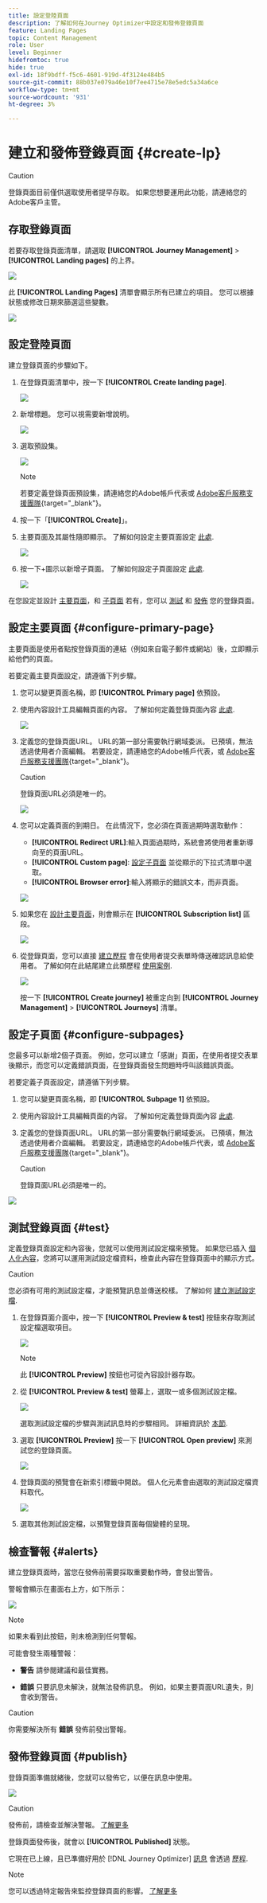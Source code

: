 ```yaml
---
title: 設定登陸頁面
description: 了解如何在Journey Optimizer中設定和發佈登錄頁面
feature: Landing Pages
topic: Content Management
role: User
level: Beginner
hidefromtoc: true
hide: true
exl-id: 18f9bdff-f5c6-4601-919d-4f3124e484b5
source-git-commit: 88b037e079a46e10f7ee4715e78e5edc5a34a6ce
workflow-type: tm+mt
source-wordcount: '931'
ht-degree: 3%

---
```


# 建立和發佈登錄頁面 {#create-lp}

>[!CAUTION]
>
>登錄頁面目前僅供選取使用者提早存取。 如果您想要運用此功能，請連絡您的Adobe客戶主管。

## 存取登錄頁面

若要存取登錄頁面清單，請選取 **[!UICONTROL Journey Management]** > **[!UICONTROL Landing pages]** 的上界。

![](../assets/lp_access-list.png)

此 **[!UICONTROL Landing Pages]** 清單會顯示所有已建立的項目。 您可以根據狀態或修改日期來篩選這些變數。

![](../assets/lp_access-list-filter.png)

## 設定登陸頁面

建立登錄頁面的步驟如下。

1. 在登錄頁面清單中，按一下 **[!UICONTROL Create landing page]**.

   ![](../assets/lp_create-lp.png)

1. 新增標題。 您可以視需要新增說明。

   ![](../assets/lp_create-lp-details.png)

1. 選取預設集。

   ![](../assets/lp_create-lp-presets.png)

   >[!NOTE]
   >
   >若要定義登錄頁面預設集，請連絡您的Adobe帳戶代表或 [Adobe客戶服務支援團隊](https://helpx.adobe.com/tw/enterprise/admin-guide.html/enterprise/using/support-for-experience-cloud.ug.html){target=&quot;_blank&quot;}。

1. 按一下「**[!UICONTROL Create]**」。

1. 主要頁面及其屬性隨即顯示。 了解如何設定主要頁面設定 [此處](#configure-primary-page).

   ![](../assets/lp_primary-page.png)

1. 按一下+圖示以新增子頁面。 了解如何設定子頁面設定 [此處](#configure-subpages).

   ![](../assets/lp_add-subpage.png)

在您設定並設計 [主要頁面](#configure-primary-page)，和 [子頁面](#configure-subpages) 若有，您可以 [測試](#test) 和 [發佈](#publish) 您的登錄頁面。

## 設定主要頁面 {#configure-primary-page}

主要頁面是使用者點按登錄頁面的連結（例如來自電子郵件或網站）後，立即顯示給他們的頁面。

若要定義主要頁面設定，請遵循下列步驟。

1. 您可以變更頁面名稱，即 **[!UICONTROL Primary page]** 依預設。

1. 使用內容設計工具編輯頁面的內容。 了解如何定義登錄頁面內容 [此處](design-lp.md).

   ![](../assets/lp_open-designer.png)

1. 定義您的登錄頁面URL。 URL的第一部分需要執行網域委派。 已預填，無法透過使用者介面編輯。 若要設定，請連絡您的Adobe帳戶代表，或 [Adobe客戶服務支援團隊](https://helpx.adobe.com/enterprise/admin-guide.html/enterprise/using/support-for-experience-cloud.ug.html){target=&quot;_blank&quot;}。

   >[!CAUTION]
   >
   >登錄頁面URL必須是唯一的。

   ![](../assets/lp_access-url.png)

1. 您可以定義頁面的到期日。 在此情況下，您必須在頁面過期時選取動作：

   * **[!UICONTROL Redirect URL]**:輸入頁面過期時，系統會將使用者重新導向至的頁面URL。
   * **[!UICONTROL Custom page]**: [設定子頁面](#configure-subpages) 並從顯示的下拉式清單中選取。
   * **[!UICONTROL Browser error]**:輸入將顯示的錯誤文本，而非頁面。

   ![](../assets/lp_expiry-date.png)

   <!--1. In the **[!UICONTROL Additional data]** section, define a **[!UICONTROL Key]** and the corresponding **[!UICONTROL Parameter value]**. // you can define how the data entered in the landing page is managed once it has been submitted by a user??-->

1. 如果您在 [設計主要頁面](design-lp.md)，則會顯示在 **[!UICONTROL Subscription list]** 區段。

   ![](../assets/lp_subscription-list.png)

1. 從登錄頁面，您可以直接 [建立歷程](../building-journeys/journey-gs.md#jo-build) 會在使用者提交表單時傳送確認訊息給使用者。 了解如何在此結尾建立此類歷程 [使用案例](lp-use-cases.md#subscription-to-a-service).

   ![](../assets/lp_create-journey.png)

   按一下 **[!UICONTROL Create journey]** 被重定向到 **[!UICONTROL Journey Management]** > **[!UICONTROL Journeys]** 清單。

## 設定子頁面 {#configure-subpages}

您最多可以新增2個子頁面。 例如，您可以建立「感謝」頁面，在使用者提交表單後顯示，而您可以定義錯誤頁面，在登錄頁面發生問題時呼叫該錯誤頁面。

若要定義子頁面設定，請遵循下列步驟。

1. 您可以變更頁面名稱，即 **[!UICONTROL Subpage 1]** 依預設。

1. 使用內容設計工具編輯頁面的內容。 了解如何定義登錄頁面內容 [此處](design-lp.md).

1. 定義您的登錄頁面URL。 URL的第一部分需要執行網域委派。 已預填，無法透過使用者介面編輯。 若要設定，請連絡您的Adobe帳戶代表，或 [Adobe客戶服務支援團隊](https://helpx.adobe.com/enterprise/admin-guide.html/enterprise/using/support-for-experience-cloud.ug.html){target=&quot;_blank&quot;}。

   >[!CAUTION]
   >
   >登錄頁面URL必須是唯一的。

![](../assets/lp_subpage-settings.png)

## 測試登錄頁面 {#test}

定義登錄頁面設定和內容後，您就可以使用測試設定檔來預覽。 如果您已插入 [個人化內容](../personalization/personalize.md)，您將可以運用測試設定檔資料，檢查此內容在登錄頁面中的顯示方式。

>[!CAUTION]
>
>您必須有可用的測試設定檔，才能預覽訊息並傳送校樣。 了解如何 [建立測試設定檔](../building-journeys/creating-test-profiles.md).

1. 在登錄頁面介面中，按一下 **[!UICONTROL Preview & test]** 按鈕來存取測試設定檔選取項目。

   ![](../assets/lp_preview-button.png)

   >[!NOTE]
   >
   >此 **[!UICONTROL Preview]** 按鈕也可從內容設計器存取。

1. 從 **[!UICONTROL Preview & test]** 螢幕上，選取一或多個測試設定檔。

   ![](../assets/lp_test-profiles.png)

   選取測試設定檔的步驟與測試訊息時的步驟相同。 詳細資訊於 [本節](../preview.md#select-test-profiles).

1. 選取 **[!UICONTROL Preview]** 按一下 **[!UICONTROL Open preview]** 來測試您的登錄頁面。

   ![](../assets/lp_open-preview.png)

1. 登錄頁面的預覽會在新索引標籤中開啟。 個人化元素會由選取的測試設定檔資料取代。

   ![](../assets/lp_preview.png)

1. 選取其他測試設定檔，以預覽登錄頁面每個變體的呈現。

## 檢查警報 {#alerts}

建立登錄頁面時，當您在發佈前需要採取重要動作時，會發出警告。

警報會顯示在畫面右上方，如下所示：

![](../assets/lp_alerts.png)

>[!NOTE]
>
>如果未看到此按鈕，則未檢測到任何警報。

可能會發生兩種警報：

* **警告** 請參閱建議和最佳實務。 <!--For example, a message will display if -->

* **錯誤** 只要訊息未解決，就無法發佈訊息。 例如，如果主要頁面URL遺失，則會收到警告。

<!--All possible warnings and errors are detailed [below](#alerts-and-warnings).-->

>[!CAUTION]
>
> 你需要解決所有 **錯誤** 發佈前發出警報。

<!--The settings and elements checked by the system are listed below. You will also find information on how to adapt your configuration to resolve the corresponding issues.

**Warnings**:

* 

**Errors**:

* 

>[!CAUTION]
>
> To be able to publish your message, you need to resolve all **error** alerts.
-->

## 發佈登錄頁面 {#publish}

登錄頁面準備就緒後，您就可以發佈它，以便在訊息中使用。

![](../assets/lp_publish.png)

>[!CAUTION]
>
>發佈前，請檢查並解決警報。 [了解更多](#alerts)

登錄頁面發佈後，就會以 **[!UICONTROL Published]** 狀態。

它現在已上線，且已準備好用於 [!DNL Journey Optimizer] [訊息](../create-message.md) 會透過 [歷程](../building-journeys/journey.md).

>[!NOTE]
>
>您可以透過特定報告來監控登錄頁面的影響。 [了解更多](lp-report.md)

